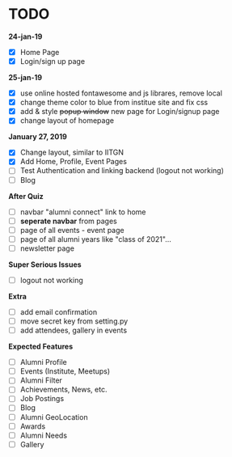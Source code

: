 # TODO

**24-jan-19**
- [x] Home Page 
- [x] Login/sign up page

**25-jan-19**
- [x] use online hosted fontawesome and js librares, remove local 
- [x] change theme color to blue from institue site and fix css
- [x] add & style ~~popup window~~ new page for Login/signup page
- [x] change layout of homepage

**January 27, 2019**
- [x] Change layout, similar to IITGN
- [x] Add Home, Profile, Event Pages
- [ ] Test Authentication and linking backend (logout not working)
- [ ] Blog

**After Quiz**
- [ ] navbar "alumni connect" link to home
- [ ] __seperate navbar__ from pages
- [ ] page of all events - event page
- [ ] page of all alumni years like "class of 2021"...
- [ ] newsletter page

**Super Serious Issues**
- [ ] logout not working

**Extra**
- [ ] add email confirmation 
- [ ] move secret key from setting.py
- [ ] add attendees, gallery in events

**Expected Features**
- [ ] Alumni Profile
- [ ] Events (Institute, Meetups)
- [ ] Alumni Filter
- [ ] Achievements, News, etc. 
- [ ] Job Postings
- [ ] Blog
- [ ] Alumni GeoLocation
- [ ] Awards
- [ ] Alumni Needs
- [ ] Gallery